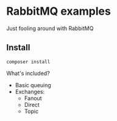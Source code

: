 RabbitMQ examples
=================

Just fooling around with RabbitMQ

Install
-------

~~~~
composer install
~~~~

What's included?

* Basic queuing
* Exchanges:
    * Fanout
    * Direct
    * Topic


